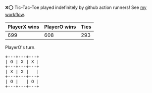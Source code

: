 :x::o: Tic-Tac-Toe played indefinitely by github action runners! See [my workflow](.github/workflows/play.yaml).

|PlayerX wins|PlayerO wins|Ties|
|-|-|-|
|699|608|293|

PlayerO's turn.

<pre>
+---+---+---+
| O | X | X |
+---+---+---+
| X | X |   |
+---+---+---+
| O |   | O |
+---+---+---+
</pre>